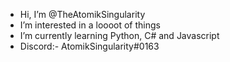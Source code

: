 - Hi, I’m @TheAtomikSingularity
- I’m interested in a loooot of things
- I’m currently learning Python, C# and Javascript
- Discord:- AtomikSingularity#0163
